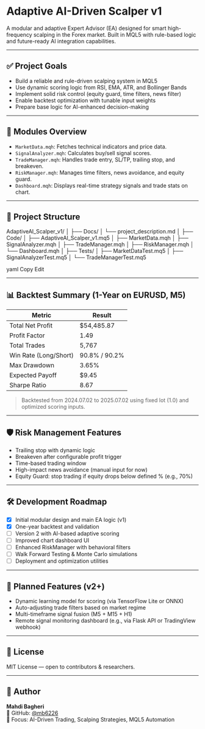 # Adaptive AI-Driven Scalper v1

A modular and adaptive Expert Advisor (EA) designed for smart high-frequency scalping in the Forex market. Built in MQL5 with rule-based logic and future-ready AI integration capabilities.

---

## ✅ Project Goals

- Build a reliable and rule-driven scalping system in MQL5
- Use dynamic scoring logic from RSI, EMA, ATR, and Bollinger Bands
- Implement solid risk control (equity guard, time filters, news filter)
- Enable backtest optimization with tunable input weights
- Prepare base logic for AI-enhanced decision-making

---

## 🧩 Modules Overview

- `MarketData.mqh`: Fetches technical indicators and price data.
- `SignalAnalyzer.mqh`: Calculates buy/sell signal scores.
- `TradeManager.mqh`: Handles trade entry, SL/TP, trailing stop, and breakeven.
- `RiskManager.mqh`: Manages time filters, news avoidance, and equity guard.
- `Dashboard.mqh`: Displays real-time strategy signals and trade stats on chart.

---

## 📂 Project Structure

AdaptiveAI_Scalper_v1/
│
├── Docs/
│ └── project_description.md
│
├── Code/
│ ├── AdaptiveAI_Scalper_v1.mq5
│ ├── MarketData.mqh
│ ├── SignalAnalyzer.mqh
│ ├── TradeManager.mqh
│ ├── RiskManager.mqh
│ └── Dashboard.mqh
│
├── Tests/
│ ├── MarketDataTest.mq5
│ ├── SignalAnalyzerTest.mq5
│ └── TradeManagerTest.mq5

yaml
Copy
Edit

---

## 📊 Backtest Summary (1-Year on EURUSD, M5)

| Metric                     | Result       |
|---------------------------|--------------|
| Total Net Profit          | $54,485.87   |
| Profit Factor             | 1.49         |
| Total Trades              | 5,767        |
| Win Rate (Long/Short)     | 90.8% / 90.2%|
| Max Drawdown              | 3.65%        |
| Expected Payoff           | $9.45        |
| Sharpe Ratio              | 8.67         |

> Backtested from 2024.07.02 to 2025.07.02 using fixed lot (1.0) and optimized scoring inputs.

---

## 🛡 Risk Management Features

- Trailing stop with dynamic logic
- Breakeven after configurable profit trigger
- Time-based trading window
- High-impact news avoidance (manual input for now)
- Equity Guard: stop trading if equity drops below defined % (e.g., 70%)

---

## 🛠 Development Roadmap

- [x] Initial modular design and main EA logic (v1)
- [x] One-year backtest and validation
- [ ] Version 2 with AI-based adaptive scoring
- [ ] Improved chart dashboard UI
- [ ] Enhanced RiskManager with behavioral filters
- [ ] Walk Forward Testing & Monte Carlo simulations
- [ ] Deployment and optimization utilities

---

## 🔮 Planned Features (v2+)

- Dynamic learning model for scoring (via TensorFlow Lite or ONNX)
- Auto-adjusting trade filters based on market regime
- Multi-timeframe signal fusion (M5 + M15 + H1)
- Remote signal monitoring dashboard (e.g., via Flask API or TradingView webhook)

---

## 📖 License

MIT License — open to contributors & researchers.

---

## 👤 Author

**Mahdi Bagheri**  
📧 GitHub: [@mb6226](https://github.com/mb6226)  
🔬 Focus: AI-Driven Trading, Scalping Strategies, MQL5 Automation
